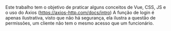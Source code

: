 Este trabalho tem o objetivo de praticar alguns conceitos de Vue, CSS, JS e o uso do Axios (https://axios-http.com/docs/intro)
A função de login é apenas ilustrativa, visto que não há segurança, ela ilustra a questão de permissões, um cliente não tem o mesmo acesso que um funcionário.
